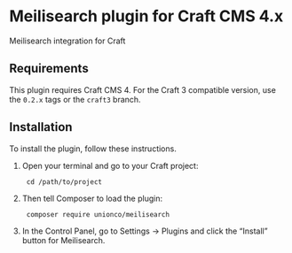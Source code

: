 # Meilisearch plugin for Craft CMS 4.x

Meilisearch integration for Craft
## Requirements

This plugin requires Craft CMS 4.
For the Craft 3 compatible version, use the `0.2.x` tags or the `craft3` branch.

## Installation

To install the plugin, follow these instructions.

1. Open your terminal and go to your Craft project:

        cd /path/to/project

2. Then tell Composer to load the plugin:

        composer require unionco/meilisearch

3. In the Control Panel, go to Settings → Plugins and click the “Install” button for Meilisearch.
